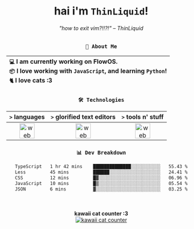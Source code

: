 <div align="center">
  
  # hai i'm `ThinLiquid`!
  ###### "how to exit vim?!!?!" – ThinLiquid
  
  ### `👤 About Me`

  | `💻`  I am currently working on __FlowOS__.<br/>`📦`  I love working with `JavaScript`, and learning `Python`!</br>`🐈`  I love cats :3 |
  |:---|

  
  ### `🛠️ Technologies`
  
  | `>` **languages**  | `>` **glorified text editors** | `>` **tools n' stuff** |
  |:------------------:|:------------------------------:|:----------------------:|
  | <img src="https://skillicons.dev/icons?i=ts,js,react" alt="web dev" height="40"/> | <img src="https://skillicons.dev/icons?i=vscode,neovim" alt="web dev" height="40"/> | <img src="https://skillicons.dev/icons?i=bash,git" alt="web dev" height="40"/> |
  
  ### `📊 Dev Breakdown`
  
  <!--START_SECTION:waka-->

```txt
TypeScript   1 hr 42 mins    ██████████████░░░░░░░░░░░   55.43 %
Less         45 mins         ██████░░░░░░░░░░░░░░░░░░░   24.41 %
CSS          12 mins         █▓░░░░░░░░░░░░░░░░░░░░░░░   06.96 %
JavaScript   10 mins         █▒░░░░░░░░░░░░░░░░░░░░░░░   05.54 %
JSON         6 mins          ▓░░░░░░░░░░░░░░░░░░░░░░░░   03.25 %
```

<!--END_SECTION:waka-->
  
  <br/><br/>
  <b>kawaii cat counter :3</b><br/>
  [![kawaii cat counter](https://count.getloli.com/get/@ThinLiquid?theme=moebooru)](https://moe-counter.glitch.me)
</div>
